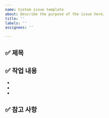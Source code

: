 ```yaml
---
name: Custom issue template
about: Describe the purpose of the issue here.
title: ''
labels: ''
assignees: ''

---
```


## ✅  제목
>

## ✅ 작업 내용
-
- 
- 

## ✅ 참고 사항
